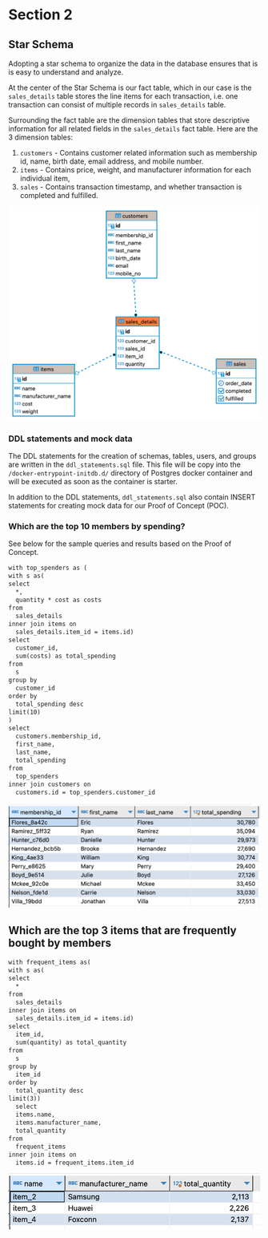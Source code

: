 # Section 2

## Star Schema

Adopting a star schema to organize the data in the database ensures that is is easy to understand and analyze.

At the center of the Star Schema is our fact table, which in our case is the `sales_details` table stores the line items for each transaction, i.e. one transaction can consist of multiple records in `sales_details` table.

Surrounding the fact table are the dimension tables that store descriptive information for all related fields in the `sales_details` fact table. Here are the 3 dimension tables: 
1. `customers` - Contains customer related information such as membership id, name, birth date, email address, and mobile number.
2. `items` - Contains price, weight, and manufacturer information for each individual item,
3. `sales` - Contains transaction timestamp, and whether transaction is completed and fulfilled. 



![ER Diagram](./images/er_diagram.png)

### DDL statements and mock data

The DDL statements for the creation of schemas, tables, users, and groups are written in the `ddl_statements.sql` file. This file will be copy into the `/docker-entrypoint-initdb.d/` directory of Postgres docker container and will be executed as soon as the container is starter.

In addition to the DDL statements, `ddl_statements.sql` also contain INSERT statements for creating mock data for our Proof of Concept (POC).




### Which are the top 10 members by spending?

See below for the sample queries and results based on the Proof of Concept. 

```
with top_spenders as (
with s as(
select
  *,
  quantity * cost as costs
from
  sales_details
inner join items on
  sales_details.item_id = items.id)
select
  customer_id,
  sum(costs) as total_spending
from
  s
group by
  customer_id
order by
  total_spending desc
limit(10)
)
select
  customers.membership_id,
  first_name,
  last_name,
  total_spending
from
  top_spenders
inner join customers on
  customers.id = top_spenders.customer_id
```

![](./images/query-1-results.png)


## Which are the top 3 items that are frequently bought by members
```
with frequent_items as(
with s as(
select
  *
from
  sales_details
inner join items on
  sales_details.item_id = items.id)
select
  item_id,
  sum(quantity) as total_quantity
from
  s
group by
  item_id
order by
  total_quantity desc
limit(3))
  select
  items.name,
  items.manufacturer_name,
  total_quantity
from
  frequent_items
inner join items on
  items.id = frequent_items.item_id
```

![](./images/query-2-results.png)